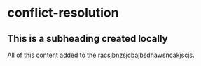 # conflict-resolution

## This is a subheading created locally

All of this content added to the racsjbnzsjcbajbsdhawsncakjscjs.
